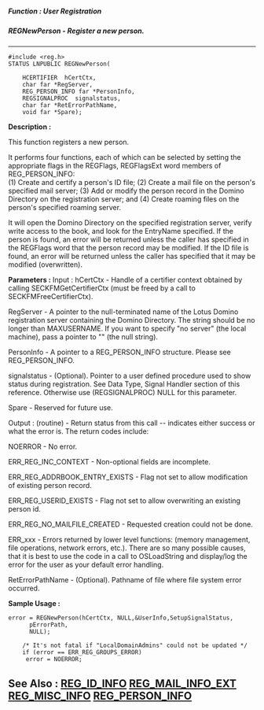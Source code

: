 ##### Function : User Registration
##### REGNewPerson - Register a new person.
---
```
#include <reg.h>
STATUS LNPUBLIC REGNewPerson(

	HCERTIFIER  hCertCtx,
	char far *RegServer,
	REG_PERSON_INFO far *PersonInfo,
	REGSIGNALPROC  signalstatus,
	char far *RetErrorPathName,
	void far *Spare);
```
**Description :**

This function registers a new person.  

It performs four functions, each of which can be selected by setting the 
appropriate flags in the REGFlags, REGFlagsExt word members of 
REG_PERSON_INFO:  
(1)  Create and certify a person's ID file; 
(2)  Create a mail file on the person's specified mail server; 
(3)  Add or modify the person record in the Domino Directory on the 
registration server; and 
(4) Create roaming files on the person's specified roaming server.  

It will open the Domino Directory on the specified registration server, verify 
write access to the book, and look for the EntryName specified.  If the person 
is found, an error will be returned unless the caller has specified in the 
REGFlags word that the person record may be modified.  If the ID file is found, 
an error will be returned unless the caller has specified that it may be 
modified (overwritten).

**Parameters :**
Input :
hCertCtx  -  Handle of a certifier context obtained by calling SECKFMGetCertifierCtx (must be freed by a call to SECKFMFreeCertifierCtx).

RegServer  -  A pointer to the null-terminated name of the Lotus Domino registration server containing the Domino Directory.  The string should be no longer than MAXUSERNAME. If you want to specify "no server" (the local machine), pass a pointer to "" (the null string).

PersonInfo  -  A pointer to a REG_PERSON_INFO structure.  Please see REG_PERSON_INFO.

signalstatus  -  (Optional).  Pointer to a user defined procedure used to show status during registration.  See Data Type, Signal Handler section of this reference.  Otherwise use (REGSIGNALPROC) NULL for this parameter.

Spare  -  Reserved for future use.


Output :
(routine)  -  Return status from this call -- indicates either success or what the error is. The return codes include:

NOERROR  -  No error.

ERR_REG_INC_CONTEXT  -  Non-optional fields are incomplete.

ERR_REG_ADDRBOOK_ENTRY_EXISTS  -  Flag not set to allow modification of existing person record.

ERR_REG_USERID_EXISTS  -  Flag not set to allow overwriting an existing person id.

ERR_REG_NO_MAILFILE_CREATED  -  Requested creation could not be done.

ERR_xxx - Errors returned by lower level functions: (memory management, file operations, network errors, etc.).  There are so many possible causes, that it is best to use the code in a call to OSLoadString and display/log the error for the user as your default error handling.


RetErrorPathName  -  (Optional).  Pathname of file where file system error occurred.



**Sample Usage :**
```
error = REGNewPerson(hCertCtx, NULL,&UserInfo,SetupSignalStatus,
	  pErrorPath,
	  NULL);

	/* It's not fatal if "LocalDomainAdmins" could not be updated */
	if (error == ERR_REG_GROUPS_ERROR)
	 error = NOERROR;
```
**See Also :**
[REG_ID_INFO](/reference/Data/REG_ID_INFO)
[REG_MAIL_INFO_EXT](/reference/Data/REG_MAIL_INFO_EXT)
[REG_MISC_INFO](/reference/Data/REG_MISC_INFO)
[REG_PERSON_INFO](/reference/Data/REG_PERSON_INFO)
---
